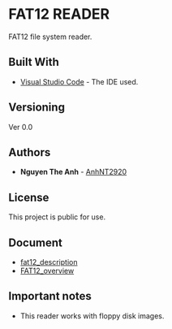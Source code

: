 # FAT12 READER

FAT12 file system reader.

## Built With

* [Visual Studio Code](https://code.visualstudio.com/download) - The IDE used.

## Versioning

Ver 0.0

## Authors

* **Nguyen The Anh** - [AnhNT2920](https://github.com/AnhNT2920)

## License

This project is public for use.

## Document

* [fat12_description](https://code.visualstudio.com/download)
* [FAT12_overview](https://code.visualstudio.com/download)

## Important notes

* This reader works with floppy disk images.
